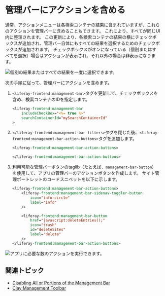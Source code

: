 # 管理バーにアクションを含める

通常、アクションメニューは各検索コンテナの結果に含まれていますが、これらのアクションを管理バーに含めることもできます。 これにより、すべてが同じUI内に整理されます。 この更新により、各検索コンテナの結果の横にチェックボックスが追加され、管理バー自体にもすべての結果を選択するためのチェックボックスが追加されます。 チェックボックスがオンになっている（個別またはすべてを選択）場合はアクションが表示され、それ以外の場合は非表示になります。

![個別の結果またはすべての結果を一度に選択できます。](./including-actions-in-the-management-bar/images/01.png)

次の手順に従って、管理バーにアクションを含めます。

1. `<liferay-frontend:management-bar>`タグを更新して、チェックボックスを含め、検索コンテナのIDを指定します。

    ```jsp
    <liferay-frontend:management-bar
        includeCheckBox="<%= true %>"
        searchContainerId="mySearchContainerId"
    >
    ```

1. `</liferay-frontend:management-bar-filters>`タグを閉じた後、`<liferay-frontend:management-bar-action-buttons>`タグを追加します。

    ```jsp
    <liferay-frontend:management-bar-action-buttons>

    </liferay-frontend:management-bar-action-buttons>
    ```

1. 利用可能な管理バーボタンのtaglib（たとえば、`management-bar-button`）を使用して、アプリの管理バーのアクションボタンを作成します。  サイト管理ポートレットのコードスニペットを以下に示します。

    ```jsp
    <liferay-frontend:management-bar-action-buttons>
        <liferay-frontend:management-bar-sidenav-toggler-button
            icon="info-circle"
            label="info"
        />

        <liferay-frontend:management-bar-button
            href="javascript:deleteEntries();"
            icon="trash"
            id="deleteSites"
            label="delete"
        />
    </liferay-frontend:management-bar-action-buttons>
    ```

![アプリに必要な数のアクションを実行できます。](./including-actions-in-the-management-bar/images/02.png)

## 関連トピック

* [Disabling All or Portions of the Management Bar](./disabling-the-management-bar.md)
* [Clay Management Toolbar](../clay-tag-library/clay-management-toolbar.md)
